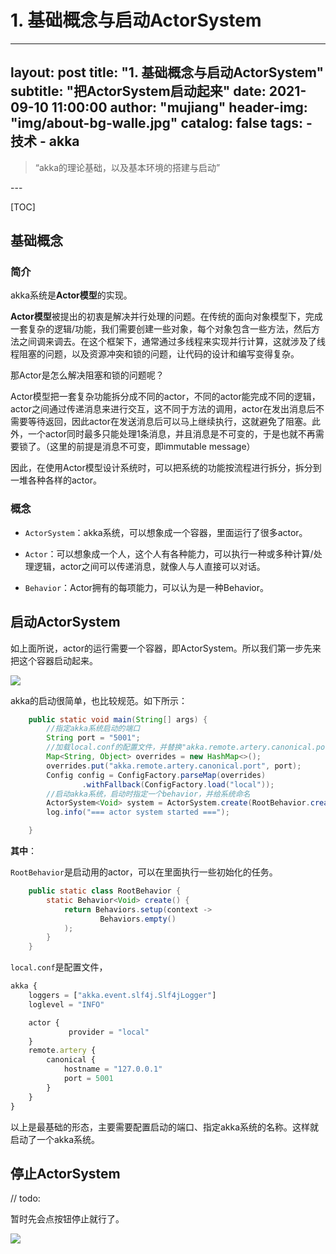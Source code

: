 # 1. 基础概念与启动ActorSystem

---
layout:     post
title:      "1. 基础概念与启动ActorSystem"
subtitle:   "把ActorSystem启动起来"
date:       2021-09-10 11:00:00
author:     "mujiang"
header-img: "img/about-bg-walle.jpg"
catalog: false
tags:
     - 技术
     - akka
---

> “akka的理论基础，以及基本环境的搭建与启动”

<p id = "build"></p>
---

[TOC]


## 基础概念

### 简介

akka系统是**Actor模型**的实现。

**Actor模型**被提出的初衷是解决并行处理的问题。在传统的面向对象模型下，完成一套复杂的逻辑/功能，我们需要创建一些对象，每个对象包含一些方法，然后方法之间调来调去。在这个框架下，通常通过多线程来实现并行计算，这就涉及了线程阻塞的问题，以及资源冲突和锁的问题，让代码的设计和编写变得复杂。

那Actor是怎么解决阻塞和锁的问题呢？

Actor模型把一套复杂功能拆分成不同的actor，不同的actor能完成不同的逻辑，actor之间通过传递消息来进行交互，这不同于方法的调用，actor在发出消息后不需要等待返回，因此actor在发送消息后可以马上继续执行，这就避免了阻塞。此外，一个actor同时最多只能处理1条消息，并且消息是不可变的，于是也就不再需要锁了。（这里的前提是消息不可变，即immutable message）

因此，在使用Actor模型设计系统时，可以把系统的功能按流程进行拆分，拆分到一堆各种各样的actor。


### 概念

* `ActorSystem`：akka系统，可以想象成一个容器，里面运行了很多actor。

* `Actor`：可以想象成一个人，这个人有各种能力，可以执行一种或多种计算/处理逻辑，actor之间可以传递消息，就像人与人直接可以对话。

* `Behavior`：Actor拥有的每项能力，可以认为是一种Behavior。


## 启动ActorSystem

如上面所说，actor的运行需要一个容器，即ActorSystem。所以我们第一步先来把这个容器启动起来。

![](https://i.loli.net/2021/09/10/HMqZkjWpde5h4Ng.jpg)


akka的启动很简单，也比较规范。如下所示：


```java
    public static void main(String[] args) {
        //指定akka系统启动的端口
        String port = "5001";
        //加载local.conf的配置文件，并替换"akka.remote.artery.canonical.port"这个参数
        Map<String, Object> overrides = new HashMap<>();
        overrides.put("akka.remote.artery.canonical.port", port);
        Config config = ConfigFactory.parseMap(overrides)
                .withFallback(ConfigFactory.load("local"));
        //启动akka系统，启动时指定一个behavior，并给系统命名
        ActorSystem<Void> system = ActorSystem.create(RootBehavior.create(), "local-example", config);
        log.info("=== actor system started ===");

    }
```

**其中**：

`RootBehavior`是启动用的actor，可以在里面执行一些初始化的任务。

```java
    public static class RootBehavior {
        static Behavior<Void> create() {
            return Behaviors.setup(context ->
                    Behaviors.empty()
            );
        }
    }
``` 

`local.conf`是配置文件，


```js
akka {
    loggers = ["akka.event.slf4j.Slf4jLogger"]
    loglevel = "INFO"

    actor {
             provider = "local"
    }
    remote.artery {
        canonical {
            hostname = "127.0.0.1"
            port = 5001
        }
    }
}
```


以上是最基础的形态，主要需要配置启动的端口、指定akka系统的名称。这样就启动了一个akka系统。


## 停止ActorSystem

// todo: 

暂时先会点按钮停止就行了。

![](https://i.loli.net/2021/09/10/3sIKECGVoOv4FuS.jpg)